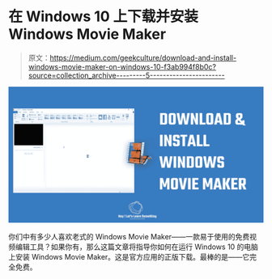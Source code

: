 # 在 Windows 10 上下载并安装 Windows Movie Maker

> 原文：<https://medium.com/geekculture/download-and-install-windows-movie-maker-on-windows-10-f3ab994f8b0c?source=collection_archive---------5----------------------->

![](img/787beaa353cd35c97c84927726b838ed.png)

你们中有多少人喜欢老式的 Windows Movie Maker——一款易于使用的免费视频编辑工具？如果你有，那么这篇文章将指导你如何在运行 Windows 10 的电脑上安装 Windows Movie Maker。这是官方应用的正版下载。最棒的是——它完全免费。